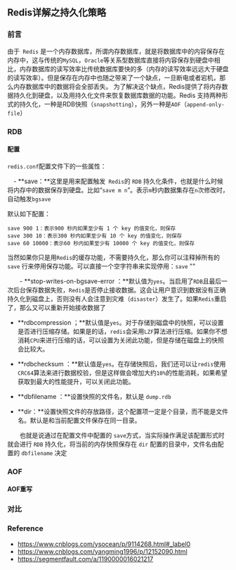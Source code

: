 ## Redis详解之持久化策略

### 前言

由于` Redis` 是一个内存数据库，所谓内存数据库，就是将数据库中的内容保存在内存中，这与传统的`MySQL`，`Oracle`等关系型数据库直接将内容保存到硬盘中相比，内存数据库的读写效率比传统数据库要快的多（内存的读写效率远远大于硬盘的读写效率）。但是保存在内存中也随之带来了一个缺点，一旦断电或者宕机，那么内存数据库中的数据将会全部丢失。
为了解决这个缺点，Redis提供了将内存数据持久化到硬盘，以及用持久化文件来恢复数据库数据的功能。Redis 支持两种形式的持久化，一种是RDB快照（`snapshotting`），另外一种是`AOF`（`append-only-file`）



### RDB

#### 配置

`redis.conf`配置文件下的一些属性：

　- **save：**这里是用来配置触发` Redis`的 `RDB` 持久化条件，也就是什么时候将内存中的数据保存到硬盘。比如“`save m n`”。表示`m`秒内数据集存在`n`次修改时，自动触发`bgsave`

默认如下配置：

```shell
save 900 1：表示900 秒内如果至少有 1 个 key 的值变化，则保存
save 300 10：表示300 秒内如果至少有 10 个 key 的值变化，则保存
save 60 10000：表示60 秒内如果至少有 10000 个 key 的值变化，则保存
```

当然如果你只是用`Redis`的缓存功能，不需要持久化，那么你可以注释掉所有的 `save` 行来停用保存功能。可以直接一个空字符串来实现停用：`save` ""

　　- **stop-writes-on-bgsave-error ：**默认值为`yes`。当启用了`RDB`且最后一次后台保存数据失败，`Redis`是否停止接收数据。这会让用户意识到数据没有正确持久化到磁盘上，否则没有人会注意到灾难（`disaster`）发生了。如果`Redis`重启了，那么又可以重新开始接收数据了　　

-  **rdbcompression ；**默认值是`yes`。对于存储到磁盘中的快照，可以设置是否进行压缩存储。如果是的话，`redis`会采用`LZF`算法进行压缩。如果你不想消耗`CPU`来进行压缩的话，可以设置为关闭此功能，但是存储在磁盘上的快照会比较大。　

- **rdbchecksum ：**默认值是`yes`。在存储快照后，我们还可以让`redis`使用`CRC64`算法来进行数据校验，但是这样做会增加大约`10%`的性能消耗，如果希望获取到最大的性能提升，可以关闭此功能。　

- **dbfilename ：**设置快照的文件名，默认是 `dump.rdb`　

- **dir：**设置快照文件的存放路径，这个配置项一定是个目录，而不能是文件名。默认是和当前配置文件保存在同一目录。

　　也就是说通过在配置文件中配置的 `save`方式，当实际操作满足该配置形式时就会进行 `RDB` 持久化，将当前的内存快照保存在 `dir` 配置的目录中，文件名由配置的 `dbfilename` 决定

















### AOF





#### AOF重写





### 对比







### Reference

- https://www.cnblogs.com/ysocean/p/9114268.html#_label0
- https://www.cnblogs.com/yangming1996/p/12152090.html
- https://segmentfault.com/a/1190000016021217